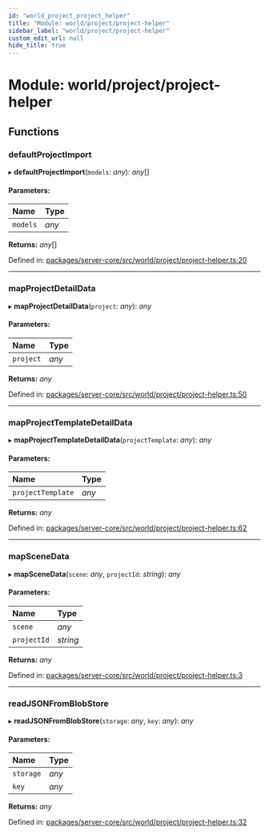 ```yaml
---
id: "world_project_project_helper"
title: "Module: world/project/project-helper"
sidebar_label: "world/project/project-helper"
custom_edit_url: null
hide_title: true
---
```


# Module: world/project/project-helper

## Functions

### defaultProjectImport

▸ **defaultProjectImport**(`models`: *any*): *any*[]

#### Parameters:

Name | Type |
:------ | :------ |
`models` | *any* |

**Returns:** *any*[]

Defined in: [packages/server-core/src/world/project/project-helper.ts:20](https://github.com/xr3ngine/xr3ngine/blob/673ad6a5f/packages/server-core/src/world/project/project-helper.ts#L20)

___

### mapProjectDetailData

▸ **mapProjectDetailData**(`project`: *any*): *any*

#### Parameters:

Name | Type |
:------ | :------ |
`project` | *any* |

**Returns:** *any*

Defined in: [packages/server-core/src/world/project/project-helper.ts:50](https://github.com/xr3ngine/xr3ngine/blob/673ad6a5f/packages/server-core/src/world/project/project-helper.ts#L50)

___

### mapProjectTemplateDetailData

▸ **mapProjectTemplateDetailData**(`projectTemplate`: *any*): *any*

#### Parameters:

Name | Type |
:------ | :------ |
`projectTemplate` | *any* |

**Returns:** *any*

Defined in: [packages/server-core/src/world/project/project-helper.ts:62](https://github.com/xr3ngine/xr3ngine/blob/673ad6a5f/packages/server-core/src/world/project/project-helper.ts#L62)

___

### mapSceneData

▸ **mapSceneData**(`scene`: *any*, `projectId`: *string*): *any*

#### Parameters:

Name | Type |
:------ | :------ |
`scene` | *any* |
`projectId` | *string* |

**Returns:** *any*

Defined in: [packages/server-core/src/world/project/project-helper.ts:3](https://github.com/xr3ngine/xr3ngine/blob/673ad6a5f/packages/server-core/src/world/project/project-helper.ts#L3)

___

### readJSONFromBlobStore

▸ **readJSONFromBlobStore**(`storage`: *any*, `key`: *any*): *any*

#### Parameters:

Name | Type |
:------ | :------ |
`storage` | *any* |
`key` | *any* |

**Returns:** *any*

Defined in: [packages/server-core/src/world/project/project-helper.ts:32](https://github.com/xr3ngine/xr3ngine/blob/673ad6a5f/packages/server-core/src/world/project/project-helper.ts#L32)
